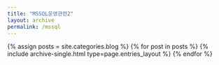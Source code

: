 ```yaml
---
title: "MSSQL운영관련2"
layout: archive
permalink: /mssql
---
```



{% assign posts = site.categories.blog %}
{% for post in posts %} {% include archive-single.html type=page.entries_layout %} {% endfor %}